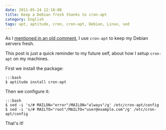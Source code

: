 ```yaml
---
date: 2011-05-24 12:18:08
title: Keep a Debian fresh thanks to cron-apt
category: English
tags: apt, aptitude, cron, cron-apt, Debian, Linux, sed
---
```


As I [mentioned in an old comment](http://kevin.deldycke.com/2008/12/dpkg-apt-aptitude-commands/comment-page-1/#comment-4726), I use `cron-apt` to keep my Debian servers fresh.

This post is just a quick reminder to my future self, about how I setup `cron-apt` on my machines.

First we install the package:

    :::bash
    $ aptitude install cron-apt

Then we configure it:

    :::bash
    $ sed -i 's/# MAILON="error"/MAILON="always"/g' /etc/cron-apt/config
    $ sed -i 's/# MAILTO="root"/MAILTO="user@example.com"/g' /etc/cron-apt/config

That's it!
